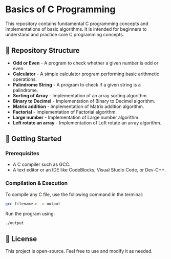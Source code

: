 # Basics of C Programming

This repository contains fundamental C programming concepts and implementations of basic algorithms. It is intended for beginners to understand and practice core C programming concepts.

## 📂 Repository Structure

- **Odd or Even** - A program to check whether a given number is odd or even.
- **Calculator** - A simple calculator program performing basic arithmetic operations.
- **Palindrome String** - A program to check if a given string is a palindrome.
- **Sorting of Array** - Implementation of an array sorting algorithm.
- **Binary to Decimel** - Implementation of Binary to Decimel algorithm.
- **Matrix addition** - Implementation of Matrix addition algorithm.
- **Factorial** - Implementation of Factorial algorithm.
- **Large number** - Implementation of Large number algorithm.
- **Left rotate an array** - Implementation of Left rotate an array algorithm.

## 🔧 Getting Started

### Prerequisites
- A C compiler such as GCC.
- A text editor or an IDE like CodeBlocks, Visual Studio Code, or Dev-C++.

### Compilation & Execution
To compile any C file, use the following command in the terminal:
```sh
gcc filename.c -o output
```
Run the program using:
```sh
./output
```

## 📜 License
This project is open-source. Feel free to use and modify it as needed.
